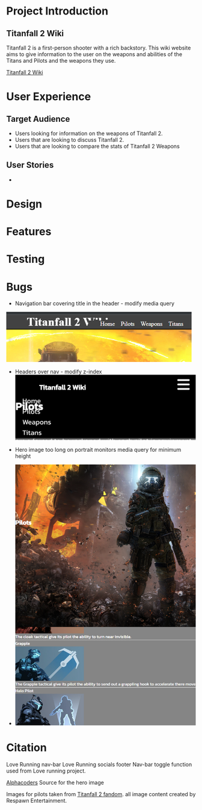 # Project Introduction
## Titanfall 2 Wiki

Titanfall 2 is a first-person shooter with a rich backstory. This wiki website aims to give information to the user on the weapons and abilities of the Titans and Pilots and the weapons they use.

[Titanfall 2 Wiki](https://mulloo.github.io/Titanfall-2-Weapon-Wiki/)

# User Experience 

## Target Audience
- Users looking for information on the weapons of Titanfall 2.
- Users that are looking to discuss Titanfall 2.
- Users that are looking to compare the stats of Titanfall 2 Weapons

## User Stories
- 

# Design


# Features

# Testing

# Bugs
- Navigation bar covering title in the header   - modify media query

![h1 title covered by nav elements](<nav bar covering header issue.png>)

- Headers over nav - modify z-index
![Alt text](<header elements over nav-1.jpg>)

- Hero image too long on portrait monitors media query for minimum height 
- ![Alt text](<portraite cover issue.png>)


# Citation

Love Running nav-bar
Love Running socials footer
Nav-bar toggle function used from Love running project.

[Alphacoders](https://wall.alphacoders.com/big.php?i=519153) Source for the hero image

Images for pilots taken from [Titanfall 2 fandom](https://titanfall2.fandom.com/wiki/Titanfall_2_Wiki).
all image content created by Respawn Entertainment.
